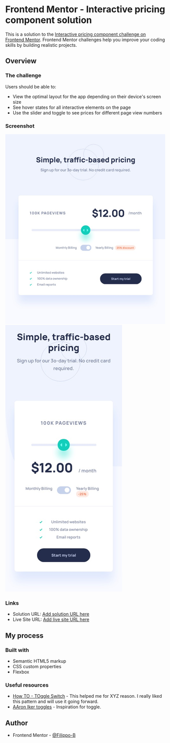# Frontend Mentor - Interactive pricing component solution

This is a solution to the [Interactive pricing component challenge on Frontend Mentor](https://www.frontendmentor.io/challenges/interactive-pricing-component-t0m8PIyY8). Frontend Mentor challenges help you improve your coding skills by building realistic projects.

## Overview

### The challenge

Users should be able to:

- View the optimal layout for the app depending on their device's screen size
- See hover states for all interactive elements on the page
- Use the slider and toggle to see prices for different page view numbers

### Screenshot

![Screenshot desktop](./images/screenshots/screenshot-desktop.jpg)
![Screenshot mobile](./images/screenshots/screenshot-mobile.jpg)

### Links

- Solution URL: [Add solution URL here](https://your-solution-url.com)
- Live Site URL: [Add live site URL here](https://your-live-site-url.com)

## My process

### Built with

- Semantic HTML5 markup
- CSS custom properties
- Flexbox

### Useful resources

- [How TO - TOggle Switch](https://www.w3schools.com/howto/howto_css_switch.asp) - This helped me for XYZ reason. I really liked this pattern and will use it going forward.
- [AAron Iker toggles](https://codepen.io/aaroniker/pen/ZEYoxEY) - Inspiration for toggle.

## Author

- Frontend Mentor - [@Filippo-B](https://www.frontendmentor.io/profile/Filippo-B)
